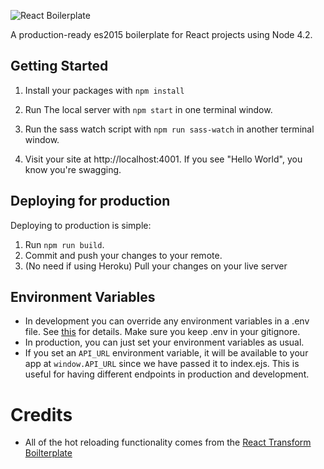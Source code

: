 ![React Boilerplate](img/react-boilerplate.png)

A production-ready es2015 boilerplate for React projects using Node 4.2.

## Getting Started

1. Install your packages with `npm install`

2. Run The local server with `npm start` in one terminal window.

3. Run the sass watch script with `npm run sass-watch` in another terminal window.

4. Visit your site at http://localhost:4001. If you see "Hello World", you know you're swagging.

## Deploying for production

  Deploying to production is simple:
  
  1. Run `npm run build`.
  2. Commit and push your changes to your remote.
  3. (No need if using Heroku) Pull your changes on your live server

## Environment Variables
- In development you can override any environment variables in a .env file. See [this](https://github.com/motdotla/dotenv) for details. Make sure you keep .env in your gitignore.
- In production, you can just set your environment variables as usual.
- If you set an `API_URL` environment variable, it will be available to your app at `window.API_URL` since we have passed it to index.ejs. This is useful for having different endpoints in production and development.

# Credits

- All of the hot reloading functionality comes from the [React Transform Boilterplate](https://github.com/gaearon/react-transform-boilerplate)
